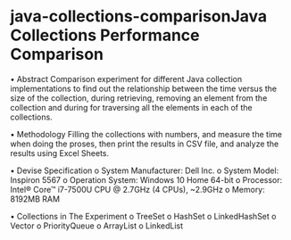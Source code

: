 # java-collections-comparisonJava Collections Performance Comparison

•	Abstract
Comparison experiment for different Java collection implementations to find out the relationship between the time versus the size of the collection, during retrieving, removing an element from the collection and during for traversing all the elements in each of the collections.

•	Methodology
Filling the collections with numbers, and measure the time when doing the proses, then print the results in CSV file, and analyze the results using Excel Sheets.

•	Devise Specification
o	System Manufacturer: Dell Inc.
o	System Model: Inspiron 5567
o	Operation System: Windows 10 Home 64-bit
o	Processor: Intel® Core™ i7-7500U CPU @ 2.7GHz (4 CPUs), ~2.9GHz
o	Memory: 8192MB RAM

•	Collections in The Experiment
o	TreeSet
o	HashSet
o	LinkedHashSet
o	Vector
o	PriorityQueue
o	ArrayList
o	LinkedList
